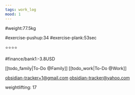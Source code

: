```yaml
---
tags: work_log
mood: 1
---
```


#weight:77.5kg

#exercise-pushup:34
#exercise-plank:53sec


⭐⭐⭐⭐

#finance/bank1:-3.8USD

[[todo_family|To-Do @Family]]
[[todo_work|To-Do @Work]]

obsidian-tracker+1@gmail.com
obsidian-tracker@yahoo.com

weightlifting: 17

